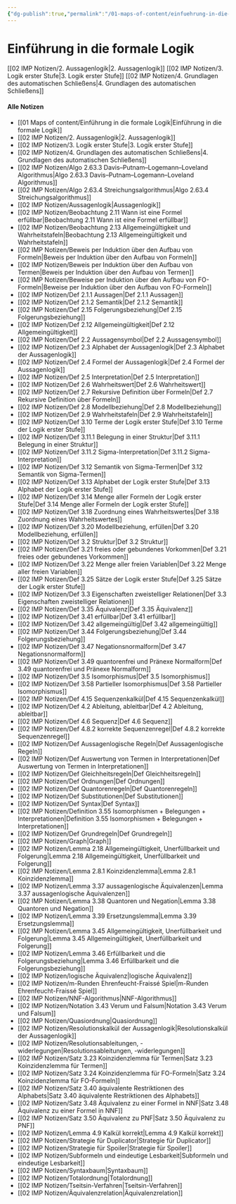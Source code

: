 ```yaml
---
{"dg-publish":true,"permalink":"/01-maps-of-content/einfuehrung-in-die-formale-logik/"}
---
```


# Einführung in die formale Logik
[[02 IMP Notizen/2. Aussagenlogik\|2. Aussagenlogik]]
[[02 IMP Notizen/3. Logik erster Stufe\|3. Logik erster Stufe]]
[[02 IMP Notizen/4. Grundlagen des automatischen Schließens\|4. Grundlagen des automatischen Schließens]]

#### Alle Notizen
- [[01 Maps of content/Einführung in die formale Logik\|Einführung in die formale Logik]]
- [[02 IMP Notizen/2. Aussagenlogik\|2. Aussagenlogik]]
- [[02 IMP Notizen/3. Logik erster Stufe\|3. Logik erster Stufe]]
- [[02 IMP Notizen/4. Grundlagen des automatischen Schließens\|4. Grundlagen des automatischen Schließens]]
- [[02 IMP Notizen/Algo 2.63.3 Davis–Putnam–Logemann–Loveland Algorithmus\|Algo 2.63.3 Davis–Putnam–Logemann–Loveland Algorithmus]]
- [[02 IMP Notizen/Algo 2.63.4 Streichungsalgorithmus\|Algo 2.63.4 Streichungsalgorithmus]]
- [[02 IMP Notizen/Aussagenlogik\|Aussagenlogik]]
- [[02 IMP Notizen/Beobachtung 2.11 Wann ist eine Formel erfüllbar\|Beobachtung 2.11 Wann ist eine Formel erfüllbar]]
- [[02 IMP Notizen/Beobachtung 2.13 Allgemeingültigkeit und Wahrheitstafeln\|Beobachtung 2.13 Allgemeingültigkeit und Wahrheitstafeln]]
- [[02 IMP Notizen/Beweis per Induktion über den Aufbau von Formeln\|Beweis per Induktion über den Aufbau von Formeln]]
- [[02 IMP Notizen/Beweis per Induktion über den Aufbau von Termen\|Beweis per Induktion über den Aufbau von Termen]]
- [[02 IMP Notizen/Beweise per Induktion über den Aufbau von FO-Formeln\|Beweise per Induktion über den Aufbau von FO-Formeln]]
- [[02 IMP Notizen/Def 2.1.1 Aussagen\|Def 2.1.1 Aussagen]]
- [[02 IMP Notizen/Def 2.1.2 Semantik\|Def 2.1.2 Semantik]]
- [[02 IMP Notizen/Def 2.15 Folgerungsbeziehung\|Def 2.15 Folgerungsbeziehung]]
- [[02 IMP Notizen/Def 2.12 Allgemeingültigkeit\|Def 2.12 Allgemeingültigkeit]]
- [[02 IMP Notizen/Def 2.2 Aussagensymbol\|Def 2.2 Aussagensymbol]]
- [[02 IMP Notizen/Def 2.3 Alphabet der Aussagenlogik\|Def 2.3 Alphabet der Aussagenlogik]]
- [[02 IMP Notizen/Def 2.4 Formel der Aussagenlogik\|Def 2.4 Formel der Aussagenlogik]]
- [[02 IMP Notizen/Def 2.5 Interpretation\|Def 2.5 Interpretation]]
- [[02 IMP Notizen/Def 2.6 Wahrheitswert\|Def 2.6 Wahrheitswert]]
- [[02 IMP Notizen/Def 2.7 Rekursive Definition über Formeln\|Def 2.7 Rekursive Definition über Formeln]]
- [[02 IMP Notizen/Def 2.8 Modellbeziehung\|Def 2.8 Modellbeziehung]]
- [[02 IMP Notizen/Def 2.9 Wahrheitstafeln\|Def 2.9 Wahrheitstafeln]]
- [[02 IMP Notizen/Def 3.10 Terme der Logik erster Stufe\|Def 3.10 Terme der Logik erster Stufe]]
- [[02 IMP Notizen/Def 3.11.1 Belegung in einer Struktur\|Def 3.11.1 Belegung in einer Struktur]]
- [[02 IMP Notizen/Def 3.11.2 Sigma-Interpretation\|Def 3.11.2 Sigma-Interpretation]]
- [[02 IMP Notizen/Def 3.12 Semantik von Sigma-Termen\|Def 3.12 Semantik von Sigma-Termen]]
- [[02 IMP Notizen/Def 3.13 Alphabet der Logik erster Stufe\|Def 3.13 Alphabet der Logik erster Stufe]]
- [[02 IMP Notizen/Def 3.14 Menge aller Formeln der Logik erster Stufe\|Def 3.14 Menge aller Formeln der Logik erster Stufe]]
- [[02 IMP Notizen/Def 3.18 Zuordnung eines Wahrheitswertes\|Def 3.18 Zuordnung eines Wahrheitswertes]]
- [[02 IMP Notizen/Def 3.20 Modellbeziehung, erfüllen\|Def 3.20 Modellbeziehung, erfüllen]]
- [[02 IMP Notizen/Def 3.2 Struktur\|Def 3.2 Struktur]]
- [[02 IMP Notizen/Def 3.21 freies oder gebundenes Vorkommen\|Def 3.21 freies oder gebundenes Vorkommen]]
- [[02 IMP Notizen/Def 3.22 Menge aller freien Variablen\|Def 3.22 Menge aller freien Variablen]]
- [[02 IMP Notizen/Def 3.25 Sätze der Logik erster Stufe\|Def 3.25 Sätze der Logik erster Stufe]]
- [[02 IMP Notizen/Def 3.3 Eigenschaften zweistelliger Relationen\|Def 3.3 Eigenschaften zweistelliger Relationen]]
- [[02 IMP Notizen/Def 3.35 Äquivalenz\|Def 3.35 Äquivalenz]]
- [[02 IMP Notizen/Def 3.41 erfüllbar\|Def 3.41 erfüllbar]]
- [[02 IMP Notizen/Def 3.42 allgemeingültig\|Def 3.42 allgemeingültig]]
- [[02 IMP Notizen/Def 3.44 Folgerungsbeziehung\|Def 3.44 Folgerungsbeziehung]]
- [[02 IMP Notizen/Def 3.47 Negationsnormalform\|Def 3.47 Negationsnormalform]]
- [[02 IMP Notizen/Def 3.49 quantorenfrei und Pränexe Normalform\|Def 3.49 quantorenfrei und Pränexe Normalform]]
- [[02 IMP Notizen/Def 3.5 Isomorphismus\|Def 3.5 Isomorphismus]]
- [[02 IMP Notizen/Def 3.58 Partieller Isomorphismus\|Def 3.58 Partieller Isomorphismus]]
- [[02 IMP Notizen/Def 4.15 Sequenzenkalkül\|Def 4.15 Sequenzenkalkül]]
- [[02 IMP Notizen/Def 4.2 Ableitung, ableitbar\|Def 4.2 Ableitung, ableitbar]]
- [[02 IMP Notizen/Def 4.6 Sequenz\|Def 4.6 Sequenz]]
- [[02 IMP Notizen/Def 4.8.2 korrekte Sequenzenregel\|Def 4.8.2 korrekte Sequenzenregel]]
- [[02 IMP Notizen/Def Aussagenlogische Regeln\|Def Aussagenlogische Regeln]]
- [[02 IMP Notizen/Def Auswertung von Termen in Interpretationen\|Def Auswertung von Termen in Interpretationen]]
- [[02 IMP Notizen/Def Gleichheitsregeln\|Def Gleichheitsregeln]]
- [[02 IMP Notizen/Def Ordnungen\|Def Ordnungen]]
- [[02 IMP Notizen/Def Quantorenregeln\|Def Quantorenregeln]]
- [[02 IMP Notizen/Def Substitutionen\|Def Substitutionen]]
- [[02 IMP Notizen/Def Syntax\|Def Syntax]]
- [[02 IMP Notizen/Definition 3.55 Isomorphismen + Belegungen + Interpretationen\|Definition 3.55 Isomorphismen + Belegungen + Interpretationen]]
- [[02 IMP Notizen/Def Grundregeln\|Def Grundregeln]]
- [[02 IMP Notizen/Graph\|Graph]]
- [[02 IMP Notizen/Lemma 2.18 Allgemeingültigkeit, Unerfüllbarkeit und Folgerung\|Lemma 2.18 Allgemeingültigkeit, Unerfüllbarkeit und Folgerung]]
- [[02 IMP Notizen/Lemma 2.8.1 Koinzidenzlemma\|Lemma 2.8.1 Koinzidenzlemma]]
- [[02 IMP Notizen/Lemma 3.37 aussagenlogische Äquivalenzen\|Lemma 3.37 aussagenlogische Äquivalenzen]]
- [[02 IMP Notizen/Lemma 3.38 Quantoren und Negation\|Lemma 3.38 Quantoren und Negation]]
- [[02 IMP Notizen/Lemma 3.39 Ersetzungslemma\|Lemma 3.39 Ersetzungslemma]]
- [[02 IMP Notizen/Lemma 3.45 Allgemeingültigkeit, Unerfüllbarkeit und Folgerung\|Lemma 3.45 Allgemeingültigkeit, Unerfüllbarkeit und Folgerung]]
- [[02 IMP Notizen/Lemma 3.46 Erfüllbarkeit und die Folgerungsbeziehung\|Lemma 3.46 Erfüllbarkeit und die Folgerungsbeziehung]]
- [[02 IMP Notizen/logische Äquivalenz\|logische Äquivalenz]]
- [[02 IMP Notizen/m-Runden Ehrenfeucht-Fraissé Spiel\|m-Runden Ehrenfeucht-Fraissé Spiel]]
- [[02 IMP Notizen/NNF-Algorithmus\|NNF-Algorithmus]]
- [[02 IMP Notizen/Notation 3.43 Verum und Falsum\|Notation 3.43 Verum und Falsum]]
- [[02 IMP Notizen/Quasiordnung\|Quasiordnung]]
- [[02 IMP Notizen/Resolutionskalkül der Aussagenlogik\|Resolutionskalkül der Aussagenlogik]]
- [[02 IMP Notizen/Resolutionsableitungen, -widerlegungen\|Resolutionsableitungen, -widerlegungen]]
- [[02 IMP Notizen/Satz 3.23 Koinzidenzlemma für Termen\|Satz 3.23 Koinzidenzlemma für Termen]]
- [[02 IMP Notizen/Satz 3.24 Koinzidenzlemma für FO-Formeln\|Satz 3.24 Koinzidenzlemma für FO-Formeln]]
- [[02 IMP Notizen/Satz 3.40 äquivalente Restriktionen des Alphabets\|Satz 3.40 äquivalente Restriktionen des Alphabets]]
- [[02 IMP Notizen/Satz 3.48 Äquivalenz zu einer Formel in NNF\|Satz 3.48 Äquivalenz zu einer Formel in NNF]]
- [[02 IMP Notizen/Satz 3.50 Äquivalenz zu PNF\|Satz 3.50 Äquivalenz zu PNF]]
- [[02 IMP Notizen/Lemma 4.9 Kalkül korrekt\|Lemma 4.9 Kalkül korrekt]]
- [[02 IMP Notizen/Strategie für Duplicator\|Strategie für Duplicator]]
- [[02 IMP Notizen/Strategie für Spoiler\|Strategie für Spoiler]]
- [[02 IMP Notizen/Subformeln und eindeutige Lesbarkeit\|Subformeln und eindeutige Lesbarkeit]]
- [[02 IMP Notizen/Syntaxbaum\|Syntaxbaum]]
- [[02 IMP Notizen/Totalordnung\|Totalordnung]]
- [[02 IMP Notizen/Tseitsin-Verfahren\|Tseitsin-Verfahren]]
- [[02 IMP Notizen/Äquivalenzrelation\|Äquivalenzrelation]]
